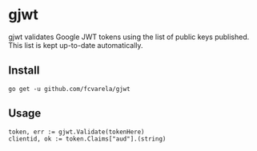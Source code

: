 # gjwt

gjwt validates Google JWT tokens using the list of public keys published. This list is kept up-to-date automatically.

## Install

    go get -u github.com/fcvarela/gjwt
    
## Usage
	
    token, err := gjwt.Validate(tokenHere)
    clientid, ok := token.Claims["aud"].(string)
